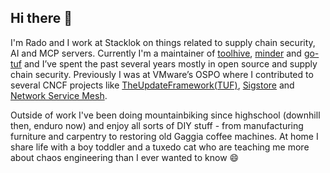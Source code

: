 ## Hi there 👋

I'm Rado and I work at Stacklok on things related to supply chain security, AI and MCP servers. Currently I'm a maintainer of [toolhive](https://github.com/stacklok/toolhive), [minder](https://github.com/mindersec/minder) and [go-tuf](https://github.com/theupdateframework/go-tuf) and I’ve spent the past several years mostly in open source and supply chain security. Previously I was at VMware’s OSPO where I contributed to several CNCF projects like [TheUpdateFramework(TUF)](https://theupdateframework.com/), [Sigstore](https://www.sigstore.dev/) and [Network Service Mesh](https://networkservicemesh.io/).

Outside of work I've been doing mountainbiking since highschool (downhill then, enduro now) and enjoy all sorts of DIY stuff - from manufacturing furniture and carpentry to restoring old Gaggia coffee machines. At home I share life with a boy toddler and a tuxedo cat who are teaching me more about chaos engineering than I ever wanted to know 😄
